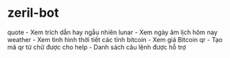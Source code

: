 # zeril-bot

quote - Xem trích dẫn hay ngẫu nhiên
lunar - Xem ngày âm lịch hôm nay
weather - Xem tình hình thời tiết các tỉnh
bitcoin - Xem giá Bitcoin
qr - Tạo mã qr từ chữ được cho
help - Danh sách câu lệnh được hỗ trợ